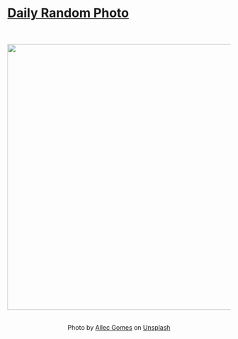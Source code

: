 # [Daily Random Photo](https://www.dailyrandomphoto.com/)

<div align="center">
  <br>
  <br>
  <a href="https://www.dailyrandomphoto.com/p/2021/2021-01-04/"><img src="https://images.unsplash.com/photo-1608778945974-fc750076be13?crop=entropy&cs=tinysrgb&fit=max&fm=jpg&ixid=MXw3NzUwOHwwfDF8cmFuZG9tfHx8fHx8fHw&ixlib=rb-1.2.1&q=80&w=1080" width="600px"></a>
  <br>
  <br>
  <p class="has-text-grey">Photo by <a href="https://unsplash.com/@allecgomes?utm_source=Daily%20Random%20Photo&amp;utm_medium=referral" target="_blank" rel="noopener noreferrer">Allec Gomes</a> on <a href="https://unsplash.com/photos/gPt1FoYZPuw?utm_source=Daily%20Random%20Photo&amp;utm_medium=referral" target="_blank" rel="noopener noreferrer">Unsplash</a></p>
</div>
